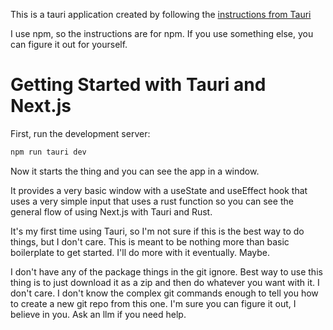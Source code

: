 This is a tauri application created by following the [instructions from Tauri](https://tauri.app/v1/guides/getting-started/setup/next-js/)

I use npm, so the instructions are for npm.  If you use something else, you can figure it out for yourself.

# Getting Started with Tauri and Next.js

First, run the development server:

```bash
npm run tauri dev
```

Now it starts the thing and you can see the app in a window.

It provides a very basic window with a useState and useEffect hook that uses a very simple input that uses a rust function so you can see the general flow of using Next.js with Tauri and Rust.

It's my first time using Tauri, so I'm not sure if this is the best way to do things, but I don't care.  This is meant to be nothing more than basic boilerplate to get started.  I'll do more with it eventually.  Maybe.

I don't have any of the package things in the git ignore.  Best way to use this thing is to just download it as a zip and then do whatever you want with it.  I don't care.  I don't know the complex git commands enough to tell you how to create a new git repo from this one.  I'm sure you can figure it out, I believe in you.  Ask an llm if you need help.
